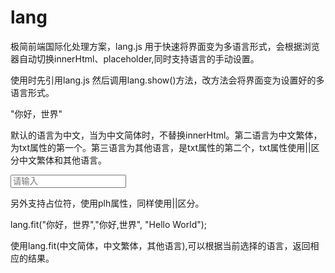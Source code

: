 # lang
极简前端国际化处理方案，lang.js
用于快速将界面变为多语言形式，会根据浏览器自动切换innerHtml、placeholder,同时支持语言的手动设置。

使用时先引用lang.js
然后调用lang.show()方法，改方法会将界面变为设置好的多语言形式。

"<span txt="你好,世界||Hello World">你好，世界</span>"

默认的语言为中文，当为中文简体时，不替换innerHtml。第二语言为中文繁体，为txt属性的第一个。第三语言为其他语言，是txt属性的第二个，txt属性使用||区分中文繁体和其他语言。

<input type="text"  placeholder="请输入" plh="請輸入||please enter" />

另外支持占位符，使用plh属性，同样使用||区分。

lang.fit("你好，世界","你好,世界", "Hello World");

使用lang.fit(中文简体，中文繁体，其他语言),可以根据当前选择的语言，返回相应的结果。
